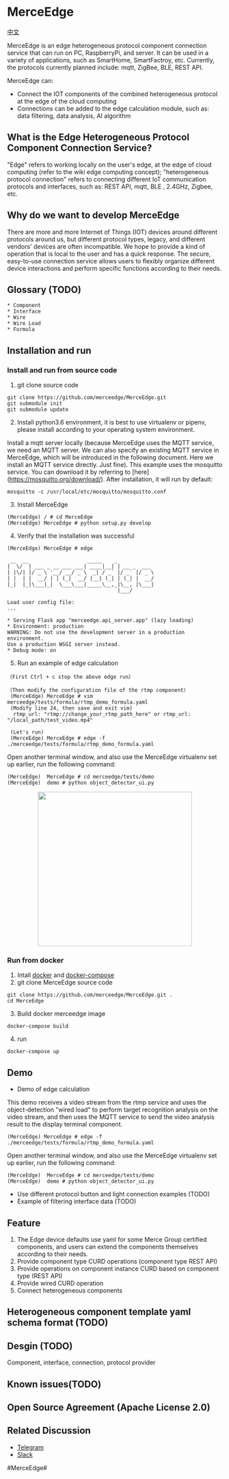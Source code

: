 # MerceEdge

[中文](https://github.com/merceedge/MerceEdge/blob/master/README_CN.md)


MerceEdge is an edge heterogeneous protocol component connection service that can run on PC, RaspberryPi, and server. It can be used in a variety of applications, such as SmartHome, SmartFactroy, etc. Currently, the protocols currently planned include: mqtt, ZigBee, BLE, REST API.

MerceEdge can:
* Connect the IOT components of the combined heterogeneous protocol at the edge of the cloud computing
* Connections can be added to the edge calculation module, such as: data filtering, data analysis, AI algorithm

## What is the Edge Heterogeneous Protocol Component Connection Service?

"Edge" refers to working locally on the user's edge, at the edge of cloud computing (refer to the wiki edge computing concept); "heterogeneous protocol connection" refers to connecting different IoT communication protocols and interfaces, such as: REST API, mqtt, BLE , 2.4GHz, Zigbee, etc.


## Why do we want to develop MerceEdge

There are more and more Internet of Things (IOT) devices around different protocols around us, but different protocol types, legacy, and different vendors' devices are often incompatible. We hope to provide a kind of operation that is local to the user and has a quick response. The secure, easy-to-use connection service allows users to flexibly organize different device interactions and perform specific functions according to their needs.

## Glossary (TODO)

    * Component
    * Interface
    * Wire
    * Wire Load
    * Formula


## Installation and run
  ### Install and run from source code
  1. git clone source code

    git clone https://github.com/merceedge/MerceEdge.git
    git submodule init
    git submodule update

  2. Install python3.6 environment, it is best to use virtualenv or pipenv, please install according to your operating system environment.

Install a mqtt server locally (because MerceEdge uses the MQTT service, we need an MQTT server. We can also specify an existing MQTT service in MerceEdge, which will be introduced in the following document. Here we install an MQTT service directly. Just fine). This example uses the mosquitto service. You can download it by referring to [here] (https://mosquitto.org/download/). After installation, it will run by default:


    mosquitto -c /usr/local/etc/mosquitto/mosquitto.conf


  3. Install MerceEdge

    (MerceEdge) / # cd MerceEdge
    (MerceEdge) MerceEdge # python setup.py develop




  4. Verify that the installation was successful
   
    (MerceEdge) MerceEdge # edge

     __  __                   _____    _            
    |  \/  | ___ _ __ ___ ___| ____|__| | __ _  ___ 
    | |\/| |/ _ \ '__/ __/ _ \  _| / _` |/ _` |/ _ \
    | |  | |  __/ | | (_|  __/ |__| (_| | (_| |  __/
    |_|  |_|\___|_|  \___\___|_____\__,_|\__, |\___|
                                        |___/      

    Load user config file: 
    ...

    * Serving Flask app "merceedge.api_server.app" (lazy loading)
    * Environment: production
    WARNING: Do not use the development server in a production environment.
    Use a production WSGI server instead.
    * Debug mode: on



  5. Run an example of edge calculation
   
    （First Ctrl + c stop the above edge run）

    （Then modify the configuration file of the rtmp component）
     (MerceEdge) MerceEdge # vim merceedge/tests/formula/rtmp_demo_formula.yaml
     (Modify line 24, then save and exit vim)
      rtmp_url: "rtmp://change_your_rtmp_path_here" or rtmp_url: "/local_path/test_video.mp4"

     (Let's run)
     (MerceEdge) MerceEdge # edge -f ./merceedge/tests/formula/rtmp_demo_formula.yaml

Open another terminal window, and also use the MerceEdge virtualenv set up earlier, run the following command:

    (MerceEdge)  MerceEdge # cd merceedge/tests/demo 
    (MerceEdge)  demo # python object_detector_ui.py

</a>
<p align="center">
    <img src="https://github.com/merceedge/resources/blob/master/object_detection_demo_record.gif?raw=true", width="360px">
</p>

### Run from docker 

  1. Intall [docker](https://docs.docker.com/install/overview/) and [docker-compose](https://docs.docker.com/compose/install/)
  2.   git clone MerceEdge source code

    git clone https://github.com/merceedge/MerceEdge.git .
    cd MerceEdge

  3. Build docker merceedge image

    docker-compose build

  4.  run

    docker-compose up

## Demo
  * Demo of edge calculation

  This demo receives a video stream from the rtmp service and uses the object-detection "wired load" to perform target recognition analysis on the video stream, and then uses the MQTT service to send the video analysis result to the display terminal component.

    (MerceEdge) MerceEdge # edge -f ./merceedge/tests/formula/rtmp_demo_formula.yaml

Open another terminal window, and also use the MerceEdge virtualenv set up earlier, run the following command:

    (MerceEdge)  MerceEdge # cd merceedge/tests/demo 
    (MerceEdge)  demo # python object_detector_ui.py

  *  Use different protocol button and light connection examples (TODO)
  *  Example of filtering interface data (TODO)
  


## Feature
1. The Edge device defaults use yaml for some Merce Group certified components, and users can extend the components themselves according to their needs.
2. Provide component type CURD operations (component type REST API)
3. Provide operations on component instance CURD based on component type (REST API)
4. Provide wired CURD operation
5. Connect heterogeneous components



## Heterogeneous component template yaml schema format (TODO)
## Desgin (TODO)

Component, interface, connection, protocol provider


## Known issues(TODO)
## Open Source Agreement (Apache License 2.0)
## Related Discussion
* [Telegram](https://t.me/joinchat/AC9xSxWoAgXjLnBuQPFDqw)
* [Slack](https://merceedgecommunity.slack.com/archives/CFNQ62K6Y)

#MerceEdge#

